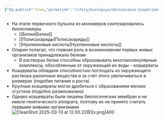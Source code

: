 ```yaml
---
{"dg-publish":true,"permalink":"/sfery/biologiya/obrazovanie-biopolimerov/","tags":["Эволюция"]}
---
```


- На этапе первичного бульона из мономеров синтезировались биополимеры 
	- [[Белки\|Белки]]
	- [[Полисахариды\|Полисахариды]]
	- [[Нуклеиновые кислоты\|Нуклеиновые кислоты]]
- Опарин полагал, что главная роль в возникновении первых живых организмов принадлежала белкам 
	- В растворах белки способны образовывать многомолекулярные комплексы, обособленные от окружающей их воды - коацерваты 
- Коацерваты обладали способностью поглощать из окружающего раствора различные вещества и за счёт этого увеличиваться в размерах (подобие питания и роста)
- Крупные коацевраты могли дробиться с образованием мелких сгустков (подобно размножению)
- Однако коацевраты были лишены биологических мембран и не имели генетического аппарата, поэтому их не принято считать первыми живыми организмами 
![CleanShot 2025-03-13 at 12.00.22@2x.png|400](/img/user/%D0%90%D1%80%D1%85%D0%B8%D0%B2/%D0%9A%D1%8D%D1%88/CleanShot%202025-03-13%20at%2012.00.22@2x.png)